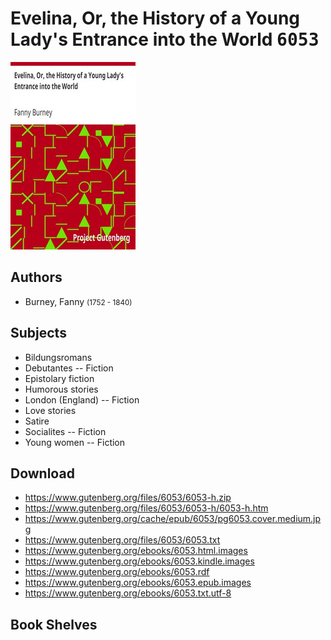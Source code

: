 # Evelina, Or, the History of a Young Lady's Entrance into the World <kbd>6053</kbd>

![](./cover.medium.jpg "")

## Authors


 - Burney, Fanny <small>(1752 - 1840)</small>

## Subjects


 - Bildungsromans
 - Debutantes -- Fiction
 - Epistolary fiction
 - Humorous stories
 - London (England) -- Fiction
 - Love stories
 - Satire
 - Socialites -- Fiction
 - Young women -- Fiction

## Download


 - https://www.gutenberg.org/files/6053/6053-h.zip
 - https://www.gutenberg.org/files/6053/6053-h/6053-h.htm
 - https://www.gutenberg.org/cache/epub/6053/pg6053.cover.medium.jpg
 - https://www.gutenberg.org/files/6053/6053.txt
 - https://www.gutenberg.org/ebooks/6053.html.images
 - https://www.gutenberg.org/ebooks/6053.kindle.images
 - https://www.gutenberg.org/ebooks/6053.rdf
 - https://www.gutenberg.org/ebooks/6053.epub.images
 - https://www.gutenberg.org/ebooks/6053.txt.utf-8

## Book Shelves



